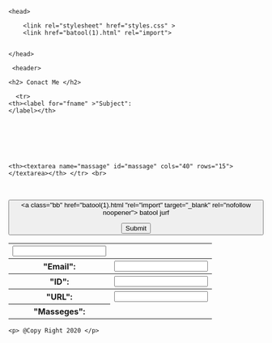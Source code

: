 
<!DOCTYPE html>
 <html>
 
<title>

Project :)

</title>

 <body>
  

    <head>
        
        <link rel="stylesheet" href="styles.css" >
		<link href="batool(1).html" rel="import">

		
    </head>
	
	 <header>

    <h2> Conact Me </h2>

  </header>

  <p id="demo"></p>
  

  <table>
     
  <form  name="taxt" onsubmit=" myfunction()" >  
  
      <tr>
    <th><label for="fname" >"Subject":
	</label></th>
 <th>   <input type="text" id="Subject" name="Subject"> </th> </tr> <br>
 <tr>
 <th> <label for="email"  > "Email":
 </label></th>
 <th> <input type="email" id="email" name="email"> </th> </tr> <br>
 <tr>

 <th>   <label for="ID" > "ID":
 </label></th>
 <th> <input type="ID" id="ID" name="ID" min="0" max="999"> </th>   </tr>   <br>   
 <tr>

<th> <label for="URL" > "URL":</label></th>
<th> <input type="url" id="URL" name="URL">  </th> </tr> <br> 
<tr>
    <th> <label  for="Masseges" > "Masseges": 
	</label></th>
	
    <th><textarea name="massage" id="massage" cols="40" rows="15"> </textarea></th> </tr> <br>

<br>

  <button type="button" class="button_cont" align="center"> <a class="bb" href="batool(1).html  "rel="import" target="_blank" rel="nofollow noopener"> batool jurf </a>

 <input type="submit" id="submit" name="submit" onclick="myfunction()" > 
 
</form> 

</table>  

 
 

<footer>

    <p> @Copy Right 2020 </p>

</footer>
<script src="JS.js"></script>

</body>

</html>
